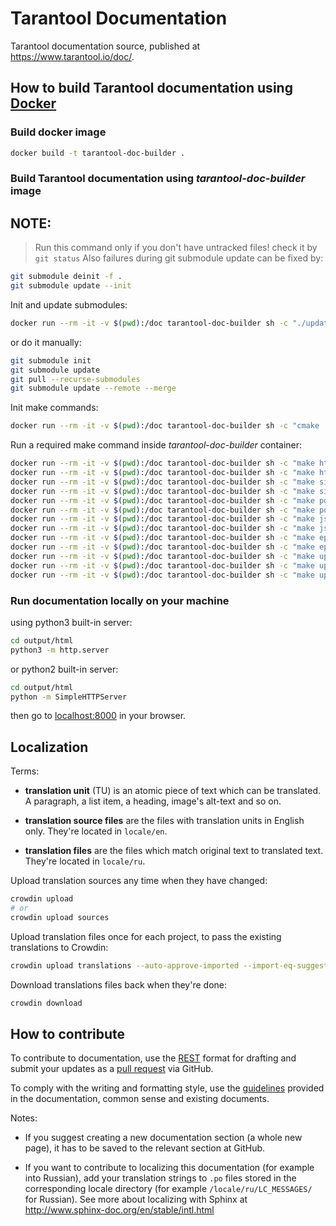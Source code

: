 # Tarantool Documentation

Tarantool documentation source, published at https://www.tarantool.io/doc/.

## How to build Tarantool documentation using [Docker](https://www.docker.com)

### Build docker image
```bash
docker build -t tarantool-doc-builder .
```

### Build Tarantool documentation using *tarantool-doc-builder* image
## NOTE: 
> Run this command only if you don't have untracked files!
  check it by `git status` 
  Also failures during git submodule update can be fixed by:
   ```bash
   git submodule deinit -f .
   git submodule update --init
   ```

Init and update submodules:
```bash
docker run --rm -it -v $(pwd):/doc tarantool-doc-builder sh -c "./update_submodules.sh"
```
or do it manually:
```bash
git submodule init
git submodule update
git pull --recurse-submodules
git submodule update --remote --merge
```

Init make commands:
```bash
docker run --rm -it -v $(pwd):/doc tarantool-doc-builder sh -c "cmake ."
```

Run a required make command inside *tarantool-doc-builder* container:
```bash
docker run --rm -it -v $(pwd):/doc tarantool-doc-builder sh -c "make html"
docker run --rm -it -v $(pwd):/doc tarantool-doc-builder sh -c "make html-ru"
docker run --rm -it -v $(pwd):/doc tarantool-doc-builder sh -c "make singlehtml"
docker run --rm -it -v $(pwd):/doc tarantool-doc-builder sh -c "make singlehtml-ru"
docker run --rm -it -v $(pwd):/doc tarantool-doc-builder sh -c "make pdf"
docker run --rm -it -v $(pwd):/doc tarantool-doc-builder sh -c "make pdf-ru"
docker run --rm -it -v $(pwd):/doc tarantool-doc-builder sh -c "make json"
docker run --rm -it -v $(pwd):/doc tarantool-doc-builder sh -c "make json-ru"
docker run --rm -it -v $(pwd):/doc tarantool-doc-builder sh -c "make epub"
docker run --rm -it -v $(pwd):/doc tarantool-doc-builder sh -c "make epub-ru"
docker run --rm -it -v $(pwd):/doc tarantool-doc-builder sh -c "make update-pot"
docker run --rm -it -v $(pwd):/doc tarantool-doc-builder sh -c "make update-po"
docker run --rm -it -v $(pwd):/doc tarantool-doc-builder sh -c "make update-po-force"
```

### Run documentation locally on your machine
using python3 built-in server:
```bash
cd output/html
python3 -m http.server
```
or python2 built-in server:
```bash
cd output/html
python -m SimpleHTTPServer
```
then go to [localhost:8000](http://localhost:8000) in your browser.

## Localization

Terms:

* **translation unit** (TU) is an atomic piece of text which can be translated.
  A paragraph, a list item, a heading, image's alt-text and so on.
  
* **translation source files** are the files with translation units in English only.
    They're located in `locale/en`.

* **translation files** are the files which match original text to translated text.
  They're located in `locale/ru`.

Upload translation sources any time when they have changed:

```bash
crowdin upload 
# or
crowdin upload sources
```

Upload translation files once for each project, to pass the existing translations to Crowdin:

```bash
crowdin upload translations --auto-approve-imported --import-eq-suggestions
```

Download translations files back when they're done:

```bash
crowdin download
```
## How to contribute

To contribute to documentation, use the
[REST](http://docutils.sourceforge.net/docs/user/rst/quickstart.html)
format for drafting and submit your updates as a
[pull request](https://help.github.com/articles/creating-a-pull-request)
via GitHub.

To comply with the writing and formatting style, use the
[guidelines](https://www.tarantool.io/en/doc/2.2/dev_guide/documentation_guidelines/)
provided in the documentation, common sense and existing documents.

Notes:

* If you suggest creating a new documentation section (a whole new
  page), it has to be saved to the relevant section at GitHub.

* If you want to contribute to localizing this documentation (for example into
  Russian), add your translation strings to `.po` files stored in the
  corresponding locale directory (for example `/locale/ru/LC_MESSAGES/`
  for Russian). See more about localizing with Sphinx at
  http://www.sphinx-doc.org/en/stable/intl.html
